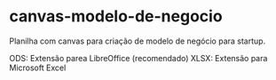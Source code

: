 # canvas-modelo-de-negocio
Planilha com canvas para criação de modelo de negócio para startup.

ODS: Extensão parea LibreOffice (recomendado)
XLSX: Extensão para Microsoft Excel
